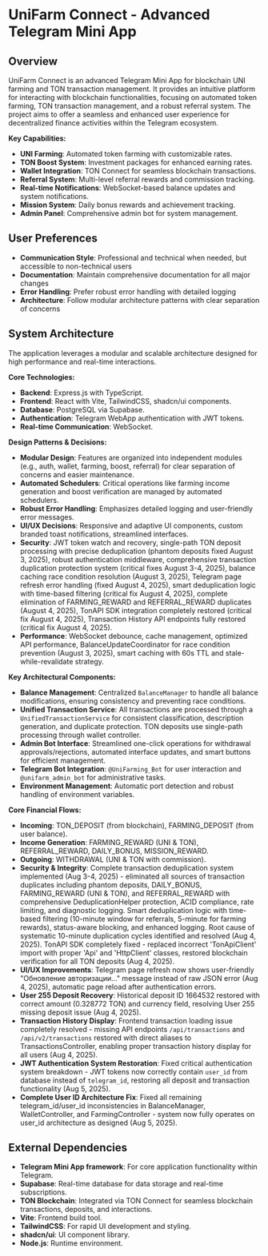# UniFarm Connect - Advanced Telegram Mini App

## Overview
UniFarm Connect is an advanced Telegram Mini App for blockchain UNI farming and TON transaction management. It provides an intuitive platform for interacting with blockchain functionalities, focusing on automated token farming, TON transaction management, and a robust referral system. The project aims to offer a seamless and enhanced user experience for decentralized finance activities within the Telegram ecosystem.

**Key Capabilities:**
- **UNI Farming**: Automated token farming with customizable rates.
- **TON Boost System**: Investment packages for enhanced earning rates.
- **Wallet Integration**: TON Connect for seamless blockchain transactions.
- **Referral System**: Multi-level referral rewards and commission tracking.
- **Real-time Notifications**: WebSocket-based balance updates and system notifications.
- **Mission System**: Daily bonus rewards and achievement tracking.
- **Admin Panel**: Comprehensive admin bot for system management.

## User Preferences
- **Communication Style**: Professional and technical when needed, but accessible to non-technical users
- **Documentation**: Maintain comprehensive documentation for all major changes
- **Error Handling**: Prefer robust error handling with detailed logging
- **Architecture**: Follow modular architecture patterns with clear separation of concerns

## System Architecture
The application leverages a modular and scalable architecture designed for high performance and real-time interactions.

**Core Technologies:**
- **Backend**: Express.js with TypeScript.
- **Frontend**: React with Vite, TailwindCSS, shadcn/ui components.
- **Database**: PostgreSQL via Supabase.
- **Authentication**: Telegram WebApp authentication with JWT tokens.
- **Real-time Communication**: WebSocket.

**Design Patterns & Decisions:**
- **Modular Design**: Features are organized into independent modules (e.g., auth, wallet, farming, boost, referral) for clear separation of concerns and easier maintenance.
- **Automated Schedulers**: Critical operations like farming income generation and boost verification are managed by automated schedulers.
- **Robust Error Handling**: Emphasizes detailed logging and user-friendly error messages.
- **UI/UX Decisions**: Responsive and adaptive UI components, custom branded toast notifications, streamlined interfaces.
- **Security**: JWT token watch and recovery, single-path TON deposit processing with precise deduplication (phantom deposits fixed August 3, 2025), robust authentication middleware, comprehensive transaction duplication protection system (critical fixes August 3-4, 2025), balance caching race condition resolution (August 3, 2025), Telegram page refresh error handling (fixed August 4, 2025), smart deduplication logic with time-based filtering (critical fix August 4, 2025), complete elimination of FARMING_REWARD and REFERRAL_REWARD duplicates (August 4, 2025), TonAPI SDK integration completely restored (critical fix August 4, 2025), Transaction History API endpoints fully restored (critical fix August 4, 2025).
- **Performance**: WebSocket debounce, cache management, optimized API performance, BalanceUpdateCoordinator for race condition prevention (August 3, 2025), smart caching with 60s TTL and stale-while-revalidate strategy.

**Key Architectural Components:**
- **Balance Management**: Centralized `BalanceManager` to handle all balance modifications, ensuring consistency and preventing race conditions.
- **Unified Transaction Service**: All transactions are processed through a `UnifiedTransactionService` for consistent classification, description generation, and duplicate protection. TON deposits use single-path processing through wallet controller.
- **Admin Bot Interface**: Streamlined one-click operations for withdrawal approvals/rejections, automated interface updates, and smart buttons for efficient management.
- **Telegram Bot Integration**: `@UniFarming_Bot` for user interaction and `@unifarm_admin_bot` for administrative tasks.
- **Environment Management**: Automatic port detection and robust handling of environment variables.

**Core Financial Flows:**
- **Incoming**: TON_DEPOSIT (from blockchain), FARMING_DEPOSIT (from user balance).
- **Income Generation**: FARMING_REWARD (UNI & TON), REFERRAL_REWARD, DAILY_BONUS, MISSION_REWARD.
- **Outgoing**: WITHDRAWAL (UNI & TON with commission).
- **Security & Integrity**: Complete transaction deduplication system implemented (Aug 3-4, 2025) - eliminated all sources of transaction duplicates including phantom deposits, DAILY_BONUS, FARMING_REWARD (UNI & TON), and REFERRAL_REWARD with comprehensive DeduplicationHelper protection, ACID compliance, rate limiting, and diagnostic logging. Smart deduplication logic with time-based filtering (10-minute window for referrals, 5-minute for farming rewards), status-aware blocking, and enhanced logging. Root cause of systematic 10-minute duplication cycles identified and resolved (Aug 4, 2025). TonAPI SDK completely fixed - replaced incorrect 'TonApiClient' import with proper 'Api' and 'HttpClient' classes, restored blockchain verification for all TON deposits (Aug 4, 2025).
- **UI/UX Improvements**: Telegram page refresh now shows user-friendly "Обновление авторизации..." message instead of raw JSON error (Aug 4, 2025), automatic page reload after authentication errors.
- **User 255 Deposit Recovery**: Historical deposit ID 1664532 restored with correct amount (0.328772 TON) and currency field, resolving User 255 missing deposit issue (Aug 4, 2025).
- **Transaction History Display**: Frontend transaction loading issue completely resolved - missing API endpoints `/api/transactions` and `/api/v2/transactions` restored with direct aliases to TransactionsController, enabling proper transaction history display for all users (Aug 4, 2025).
- **JWT Authentication System Restoration**: Fixed critical authentication system breakdown - JWT tokens now correctly contain `user_id` from database instead of `telegram_id`, restoring all deposit and transaction functionality (Aug 5, 2025).
- **Complete User ID Architecture Fix**: Fixed all remaining telegram_id/user_id inconsistencies in BalanceManager, WalletController, and FarmingController - system now fully operates on user_id architecture as designed (Aug 5, 2025).

## External Dependencies
- **Telegram Mini App framework**: For core application functionality within Telegram.
- **Supabase**: Real-time database for data storage and real-time subscriptions.
- **TON Blockchain**: Integrated via TON Connect for seamless blockchain transactions, deposits, and interactions.
- **Vite**: Frontend build tool.
- **TailwindCSS**: For rapid UI development and styling.
- **shadcn/ui**: UI component library.
- **Node.js**: Runtime environment.